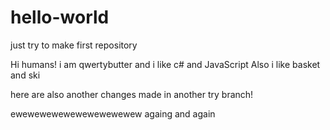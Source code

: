 # hello-world
just try to make first repository

Hi humans!
 i am qwertybutter and i like c# and JavaScript
 Also i like basket and ski
 
 here are also another changes made in another try branch!
 
ewewewewewewewewewewew
againg and again
